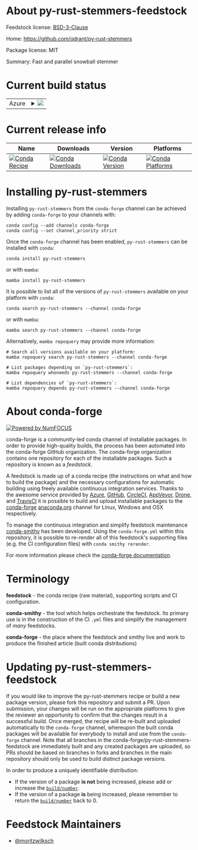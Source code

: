 About py-rust-stemmers-feedstock
================================

Feedstock license: [BSD-3-Clause](https://github.com/conda-forge/py-rust-stemmers-feedstock/blob/main/LICENSE.txt)

Home: https://github.com/qdrant/py-rust-stemmers

Package license: MIT

Summary: Fast and parallel snowball stemmer

Current build status
====================


<table>
    
  <tr>
    <td>Azure</td>
    <td>
      <details>
        <summary>
          <a href="https://dev.azure.com/conda-forge/feedstock-builds/_build/latest?definitionId=24823&branchName=main">
            <img src="https://dev.azure.com/conda-forge/feedstock-builds/_apis/build/status/py-rust-stemmers-feedstock?branchName=main">
          </a>
        </summary>
        <table>
          <thead><tr><th>Variant</th><th>Status</th></tr></thead>
          <tbody><tr>
              <td>linux_64_python3.10.____cpython</td>
              <td>
                <a href="https://dev.azure.com/conda-forge/feedstock-builds/_build/latest?definitionId=24823&branchName=main">
                  <img src="https://dev.azure.com/conda-forge/feedstock-builds/_apis/build/status/py-rust-stemmers-feedstock?branchName=main&jobName=linux&configuration=linux%20linux_64_python3.10.____cpython" alt="variant">
                </a>
              </td>
            </tr><tr>
              <td>linux_64_python3.11.____cpython</td>
              <td>
                <a href="https://dev.azure.com/conda-forge/feedstock-builds/_build/latest?definitionId=24823&branchName=main">
                  <img src="https://dev.azure.com/conda-forge/feedstock-builds/_apis/build/status/py-rust-stemmers-feedstock?branchName=main&jobName=linux&configuration=linux%20linux_64_python3.11.____cpython" alt="variant">
                </a>
              </td>
            </tr><tr>
              <td>linux_64_python3.12.____cpython</td>
              <td>
                <a href="https://dev.azure.com/conda-forge/feedstock-builds/_build/latest?definitionId=24823&branchName=main">
                  <img src="https://dev.azure.com/conda-forge/feedstock-builds/_apis/build/status/py-rust-stemmers-feedstock?branchName=main&jobName=linux&configuration=linux%20linux_64_python3.12.____cpython" alt="variant">
                </a>
              </td>
            </tr><tr>
              <td>linux_64_python3.9.____cpython</td>
              <td>
                <a href="https://dev.azure.com/conda-forge/feedstock-builds/_build/latest?definitionId=24823&branchName=main">
                  <img src="https://dev.azure.com/conda-forge/feedstock-builds/_apis/build/status/py-rust-stemmers-feedstock?branchName=main&jobName=linux&configuration=linux%20linux_64_python3.9.____cpython" alt="variant">
                </a>
              </td>
            </tr><tr>
              <td>osx_64_python3.10.____cpython</td>
              <td>
                <a href="https://dev.azure.com/conda-forge/feedstock-builds/_build/latest?definitionId=24823&branchName=main">
                  <img src="https://dev.azure.com/conda-forge/feedstock-builds/_apis/build/status/py-rust-stemmers-feedstock?branchName=main&jobName=osx&configuration=osx%20osx_64_python3.10.____cpython" alt="variant">
                </a>
              </td>
            </tr><tr>
              <td>osx_64_python3.11.____cpython</td>
              <td>
                <a href="https://dev.azure.com/conda-forge/feedstock-builds/_build/latest?definitionId=24823&branchName=main">
                  <img src="https://dev.azure.com/conda-forge/feedstock-builds/_apis/build/status/py-rust-stemmers-feedstock?branchName=main&jobName=osx&configuration=osx%20osx_64_python3.11.____cpython" alt="variant">
                </a>
              </td>
            </tr><tr>
              <td>osx_64_python3.12.____cpython</td>
              <td>
                <a href="https://dev.azure.com/conda-forge/feedstock-builds/_build/latest?definitionId=24823&branchName=main">
                  <img src="https://dev.azure.com/conda-forge/feedstock-builds/_apis/build/status/py-rust-stemmers-feedstock?branchName=main&jobName=osx&configuration=osx%20osx_64_python3.12.____cpython" alt="variant">
                </a>
              </td>
            </tr><tr>
              <td>osx_64_python3.9.____cpython</td>
              <td>
                <a href="https://dev.azure.com/conda-forge/feedstock-builds/_build/latest?definitionId=24823&branchName=main">
                  <img src="https://dev.azure.com/conda-forge/feedstock-builds/_apis/build/status/py-rust-stemmers-feedstock?branchName=main&jobName=osx&configuration=osx%20osx_64_python3.9.____cpython" alt="variant">
                </a>
              </td>
            </tr><tr>
              <td>win_64_python3.10.____cpython</td>
              <td>
                <a href="https://dev.azure.com/conda-forge/feedstock-builds/_build/latest?definitionId=24823&branchName=main">
                  <img src="https://dev.azure.com/conda-forge/feedstock-builds/_apis/build/status/py-rust-stemmers-feedstock?branchName=main&jobName=win&configuration=win%20win_64_python3.10.____cpython" alt="variant">
                </a>
              </td>
            </tr><tr>
              <td>win_64_python3.11.____cpython</td>
              <td>
                <a href="https://dev.azure.com/conda-forge/feedstock-builds/_build/latest?definitionId=24823&branchName=main">
                  <img src="https://dev.azure.com/conda-forge/feedstock-builds/_apis/build/status/py-rust-stemmers-feedstock?branchName=main&jobName=win&configuration=win%20win_64_python3.11.____cpython" alt="variant">
                </a>
              </td>
            </tr><tr>
              <td>win_64_python3.12.____cpython</td>
              <td>
                <a href="https://dev.azure.com/conda-forge/feedstock-builds/_build/latest?definitionId=24823&branchName=main">
                  <img src="https://dev.azure.com/conda-forge/feedstock-builds/_apis/build/status/py-rust-stemmers-feedstock?branchName=main&jobName=win&configuration=win%20win_64_python3.12.____cpython" alt="variant">
                </a>
              </td>
            </tr><tr>
              <td>win_64_python3.9.____cpython</td>
              <td>
                <a href="https://dev.azure.com/conda-forge/feedstock-builds/_build/latest?definitionId=24823&branchName=main">
                  <img src="https://dev.azure.com/conda-forge/feedstock-builds/_apis/build/status/py-rust-stemmers-feedstock?branchName=main&jobName=win&configuration=win%20win_64_python3.9.____cpython" alt="variant">
                </a>
              </td>
            </tr>
          </tbody>
        </table>
      </details>
    </td>
  </tr>
</table>

Current release info
====================

| Name | Downloads | Version | Platforms |
| --- | --- | --- | --- |
| [![Conda Recipe](https://img.shields.io/badge/recipe-py--rust--stemmers-green.svg)](https://anaconda.org/conda-forge/py-rust-stemmers) | [![Conda Downloads](https://img.shields.io/conda/dn/conda-forge/py-rust-stemmers.svg)](https://anaconda.org/conda-forge/py-rust-stemmers) | [![Conda Version](https://img.shields.io/conda/vn/conda-forge/py-rust-stemmers.svg)](https://anaconda.org/conda-forge/py-rust-stemmers) | [![Conda Platforms](https://img.shields.io/conda/pn/conda-forge/py-rust-stemmers.svg)](https://anaconda.org/conda-forge/py-rust-stemmers) |

Installing py-rust-stemmers
===========================

Installing `py-rust-stemmers` from the `conda-forge` channel can be achieved by adding `conda-forge` to your channels with:

```
conda config --add channels conda-forge
conda config --set channel_priority strict
```

Once the `conda-forge` channel has been enabled, `py-rust-stemmers` can be installed with `conda`:

```
conda install py-rust-stemmers
```

or with `mamba`:

```
mamba install py-rust-stemmers
```

It is possible to list all of the versions of `py-rust-stemmers` available on your platform with `conda`:

```
conda search py-rust-stemmers --channel conda-forge
```

or with `mamba`:

```
mamba search py-rust-stemmers --channel conda-forge
```

Alternatively, `mamba repoquery` may provide more information:

```
# Search all versions available on your platform:
mamba repoquery search py-rust-stemmers --channel conda-forge

# List packages depending on `py-rust-stemmers`:
mamba repoquery whoneeds py-rust-stemmers --channel conda-forge

# List dependencies of `py-rust-stemmers`:
mamba repoquery depends py-rust-stemmers --channel conda-forge
```


About conda-forge
=================

[![Powered by
NumFOCUS](https://img.shields.io/badge/powered%20by-NumFOCUS-orange.svg?style=flat&colorA=E1523D&colorB=007D8A)](https://numfocus.org)

conda-forge is a community-led conda channel of installable packages.
In order to provide high-quality builds, the process has been automated into the
conda-forge GitHub organization. The conda-forge organization contains one repository
for each of the installable packages. Such a repository is known as a *feedstock*.

A feedstock is made up of a conda recipe (the instructions on what and how to build
the package) and the necessary configurations for automatic building using freely
available continuous integration services. Thanks to the awesome service provided by
[Azure](https://azure.microsoft.com/en-us/services/devops/), [GitHub](https://github.com/),
[CircleCI](https://circleci.com/), [AppVeyor](https://www.appveyor.com/),
[Drone](https://cloud.drone.io/welcome), and [TravisCI](https://travis-ci.com/)
it is possible to build and upload installable packages to the
[conda-forge](https://anaconda.org/conda-forge) [anaconda.org](https://anaconda.org/)
channel for Linux, Windows and OSX respectively.

To manage the continuous integration and simplify feedstock maintenance
[conda-smithy](https://github.com/conda-forge/conda-smithy) has been developed.
Using the ``conda-forge.yml`` within this repository, it is possible to re-render all of
this feedstock's supporting files (e.g. the CI configuration files) with ``conda smithy rerender``.

For more information please check the [conda-forge documentation](https://conda-forge.org/docs/).

Terminology
===========

**feedstock** - the conda recipe (raw material), supporting scripts and CI configuration.

**conda-smithy** - the tool which helps orchestrate the feedstock.
                   Its primary use is in the construction of the CI ``.yml`` files
                   and simplify the management of *many* feedstocks.

**conda-forge** - the place where the feedstock and smithy live and work to
                  produce the finished article (built conda distributions)


Updating py-rust-stemmers-feedstock
===================================

If you would like to improve the py-rust-stemmers recipe or build a new
package version, please fork this repository and submit a PR. Upon submission,
your changes will be run on the appropriate platforms to give the reviewer an
opportunity to confirm that the changes result in a successful build. Once
merged, the recipe will be re-built and uploaded automatically to the
`conda-forge` channel, whereupon the built conda packages will be available for
everybody to install and use from the `conda-forge` channel.
Note that all branches in the conda-forge/py-rust-stemmers-feedstock are
immediately built and any created packages are uploaded, so PRs should be based
on branches in forks and branches in the main repository should only be used to
build distinct package versions.

In order to produce a uniquely identifiable distribution:
 * If the version of a package **is not** being increased, please add or increase
   the [``build/number``](https://docs.conda.io/projects/conda-build/en/latest/resources/define-metadata.html#build-number-and-string).
 * If the version of a package **is** being increased, please remember to return
   the [``build/number``](https://docs.conda.io/projects/conda-build/en/latest/resources/define-metadata.html#build-number-and-string)
   back to 0.

Feedstock Maintainers
=====================

* [@moritzwilksch](https://github.com/moritzwilksch/)

